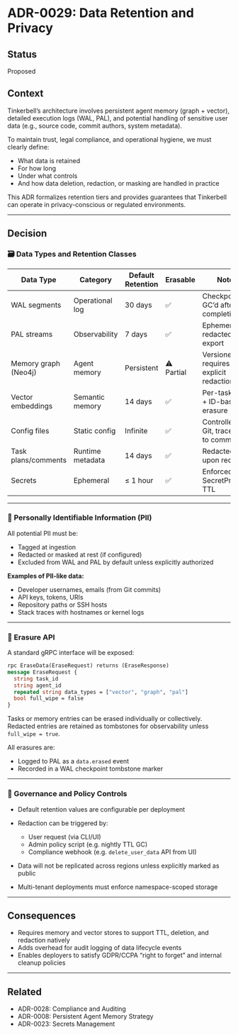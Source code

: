 # ADR-0029: Data Retention and Privacy

## Status
Proposed

## Context
Tinkerbell’s architecture involves persistent agent memory (graph + vector), detailed execution logs (WAL, PAL), and potential handling of sensitive user data (e.g., source code, commit authors, system metadata).

To maintain trust, legal compliance, and operational hygiene, we must clearly define:

- What data is retained
- For how long
- Under what controls
- And how data deletion, redaction, or masking are handled in practice

This ADR formalizes retention tiers and provides guarantees that Tinkerbell can operate in privacy-conscious or regulated environments.

---

## Decision

### 🗃️ Data Types and Retention Classes

| Data Type            | Category         | Default Retention | Erasable | Notes                                       |
|----------------------|------------------|-------------------|----------|---------------------------------------------|
| WAL segments         | Operational log  | 30 days           | ✅        | Checkpointed, GC’d after task completion     |
| PAL streams          | Observability    | 7 days            | ✅        | Ephemeral; redacted on export               |
| Memory graph (Neo4j) | Agent memory     | Persistent        | ⚠️ Partial | Versioned; requires explicit redaction API  |
| Vector embeddings    | Semantic memory  | 14 days           | ✅        | Per-task TTL + ID-based erasure             |
| Config files         | Static config    | Infinite          | ✅        | Controlled via Git, traceable to commits    |
| Task plans/comments  | Runtime metadata | 14 days           | ✅        | Redacted upon request                       |
| Secrets              | Ephemeral        | ≤ 1 hour          | ✅        | Enforced via SecretProvider TTL             |

---

### 🔐 Personally Identifiable Information (PII)

All potential PII must be:

- Tagged at ingestion
- Redacted or masked at rest (if configured)
- Excluded from WAL and PAL by default unless explicitly authorized

**Examples of PII-like data:**
- Developer usernames, emails (from Git commits)
- API keys, tokens, URIs
- Repository paths or SSH hosts
- Stack traces with hostnames or kernel logs

---

### 🧪 Erasure API

A standard gRPC interface will be exposed:

```protobuf
rpc EraseData(EraseRequest) returns (EraseResponse)
message EraseRequest {
  string task_id
  string agent_id
  repeated string data_types = ["vector", "graph", "pal"]
  bool full_wipe = false
}
````

Tasks or memory entries can be erased individually or collectively. Redacted entries are retained as tombstones for observability unless `full_wipe = true`.

All erasures are:

* Logged to PAL as a `data.erased` event
* Recorded in a WAL checkpoint tombstone marker

---

### 🧭 Governance and Policy Controls

* Default retention values are configurable per deployment

* Redaction can be triggered by:

    * User request (via CLI/UI)
    * Admin policy script (e.g. nightly TTL GC)
    * Compliance webhook (e.g. `delete_user_data` API from UI)

* Data will not be replicated across regions unless explicitly marked as public

* Multi-tenant deployments must enforce namespace-scoped storage

---

## Consequences

* Requires memory and vector stores to support TTL, deletion, and redaction natively
* Adds overhead for audit logging of data lifecycle events
* Enables deployers to satisfy GDPR/CCPA “right to forget” and internal cleanup policies

---

## Related

* ADR-0028: Compliance and Auditing
* ADR-0008: Persistent Agent Memory Strategy
* ADR-0023: Secrets Management

